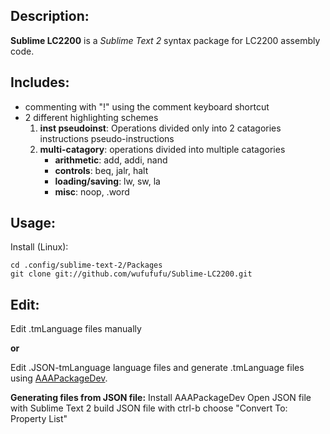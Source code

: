 ## Description:

**Sublime LC2200** is a *Sublime Text 2* syntax package for LC2200 assembly code.

## Includes:
- commenting with "!" using the comment keyboard shortcut
- 2 different highlighting schemes
	1. **inst pseudoinst**: Operations divided only into 2 catagories 
		instructions
		pseudo-instructions
	2. **multi-catagory**: operations divided into multiple catagories
		- **arithmetic**: add, addi, nand
		- **controls**: beq, jalr, halt
		- **loading/saving**: lw, sw, la
		- **misc**: noop, .word

## Usage:

Install (Linux):
  
    cd .config/sublime-text-2/Packages
    git clone git://github.com/wufufufu/Sublime-LC2200.git

## Edit:

Edit .tmLanguage files  manually

**or**

Edit .JSON-tmLanguage language files and generate .tmLanguage files using [AAAPackageDev](https://bitbucket.org/guillermooo/aaapackagedev).

**Generating files from JSON file:**
	Install AAAPackageDev
	Open JSON file with Sublime Text 2
	build JSON file with ctrl-b
	choose "Convert To: Property List"